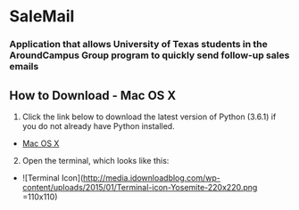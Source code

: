 # SaleMail
### Application that allows University of Texas students in the AroundCampus Group program to quickly send follow-up sales emails


## How to Download - Mac OS X
1. Click the link below to download the latest version of Python (3.6.1) if you do not already have Python installed.
  * [Mac OS X](https://www.python.org/ftp/python/3.6.1/python-3.6.1-macosx10.6.pkg)

2. Open the terminal, which looks like this: 
  * ![Terminal Icon](http://media.idownloadblog.com/wp-content/uploads/2015/01/Terminal-icon-Yosemite-220x220.png =110x110)
